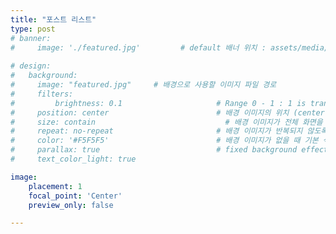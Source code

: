 ```yaml
---
title: "포스트 리스트"
type: post
# banner:
#     image: './featured.jpg'         # default 배너 위치 : assets/media/header.jpg
    
# design:
#   background:
#     image: "featured.jpg"     # 배경으로 사용할 이미지 파일 경로
#     filters:
#         brightness: 0.1                     # Range 0 - 1 : 1 is transparent and 0 is opaque
#     position: center                        # 배경 이미지의 위치 (center, contain, actual)
#     size: contain                             # 배경 이미지가 전체 화면을 덮도록 설정
#     repeat: no-repeat                       # 배경 이미지가 반복되지 않도록 설정
#     color: '#F5F5F5'                        # 배경 이미지가 없을 때 기본 색상
#     parallax: true                          # fixed background effect on desktop
#     text_color_light: true                  

image:
    placement: 1
    focal_point: 'Center'
    preview_only: false

---
```

